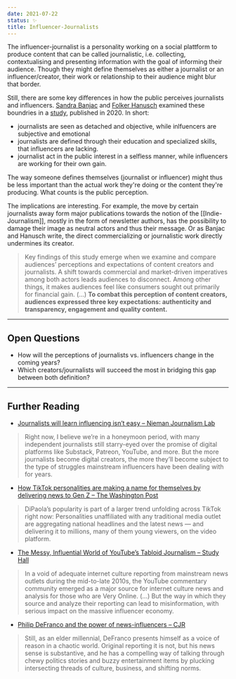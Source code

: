 ```yaml
---
date: 2021-07-22
status: ✨
title: Influencer-Journalists
---
```


The influencer-journalist is a personality working on a social plattform to produce content that can be called journalistic, i.e. collecting, contextualising and presenting information with the goal of informing their audience. Though they might define themselves as either a journalist or an influencer/creator, their work or relationship to their audience might blur that border.

Still, there are some key differences in how the public perceives journalists and influencers. [Sandra Banjac](https://twitter.com/banjacsandra) and [Folker Hanusch](https://twitter.com/fhanusch) examined these boundries in a [study](https://journals.sagepub.com/doi/full/10.1177/1461444820963795), published in 2020. In short: 

- journalists are seen as detached and objective, while inlfuencers are subjective and emotional
- journalists are defined through their education and specialized skills, that influencers are lacking.
- journalist act in the public interest in a selfless manner, while influencers are working for their own gain.

The way someone defines themselves (journalist or influencer) might thus be less important than the actual work they're doing or the content they're producing. What counts is the public perception.

The implications are interesting. For example, the move by certain journalists away form major publications towards the notion of the [[Indie-Journalism]], mostly in the form of newsletter authors, has the possibility to damage their image as neutral actors and thus their message. Or as Banjac and Hanusch write, the direct commercializing or journalistic work directly undermines its creator.

> Key findings of this study emerge when we examine and compare audiences’ perceptions and expectations of content creators and journalists. A shift towards commercial and market-driven imperatives among both actors leads audiences to disconnect. Among other things, it makes audiences feel like consumers sought out primarily for financial gain. (...) **To combat this perception of content creators, audiences expressed three key expectations: authenticity and transparency, engagement and quality content.**

----
## Open Questions

- How will the perceptions of journalists vs. influencers change in the coming years?
- Which creators/journalists will succeed the most in bridging this gap between both definition?

----

## Further Reading
- [Journalists will learn influencing isn’t easy – Nieman Journalism Lab](https://www.niemanlab.org/2020/12/journalists-will-learn-influencing-isnt-easy/)
> Right now, I believe we’re in a honeymoon period, with many independent journalists still starry-eyed over the promise of digital platforms like Substack, Patreon, YouTube, and more. But the more journalists become digital creators, the more they’ll become subject to the type of struggles mainstream influencers have been dealing with for years.

-  [How TikTok personalities are making a name for themselves by delivering news to Gen Z – The Washington Post](https://www.washingtonpost.com/lifestyle/magazine/how-tiktok-personalities-are-making-a-name-for-themselves-by-delivering-news-to-gen-z/2021/04/29/73fcd106-8bf8-11eb-a6bd-0eb91c03305a_story.html)
> DiPaola’s popularity is part of a larger trend unfolding across TikTok right now: Personalities unaffiliated with any traditional media outlet are aggregating national headlines and the latest news — and delivering it to millions, many of them young viewers, on the video platform.

- [The Messy, Influential World of YouTube’s Tabloid Journalism – Study Hall](https://studyhall.xyz/youtube-tea-drama-commentary-channels/)
> In a void of adequate internet culture reporting from mainstream news outlets during the mid-to-late 2010s, the YouTube commentary community emerged as a major source for internet culture news and analysis for those who are Very Online. (...) But the way in which they source and analyze their reporting can lead to misinformation, with serious impact on the massive influencer economy.

- [Philip DeFranco and the power of news-influencers – CJR](https://existential.cjr.org/who/philip-defranco-news-influencers-2/)
> Still, as an elder millennial, DeFranco presents himself as a voice of reason in a chaotic world. Original reporting it is not, but his news sense is substantive, and he has a compelling way of talking through chewy politics stories and buzzy entertainment items by plucking intersecting threads of culture, business, and shifting norms.
